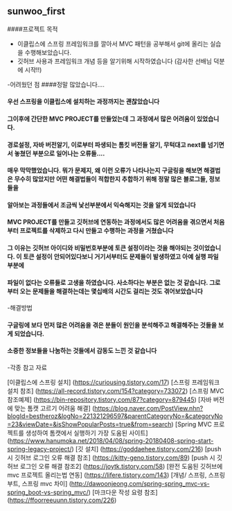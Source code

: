 ## sunwoo_first

####프로젝트 목적
- 이클립스에 스프링 프레임워크를 깔아서 MVC 패턴을 공부해서 git에 올리는 실습을 수행해보았습니다.
- 깃허브 사용과 프레임워크 개념 등을 알기위해 시작하였습니다 (감사한 선배님 덕분에 시작!!)


-어려웠던 점
####정말 많았습니다.... 
#### 우선 스프링을 이클립스에 설치하는 과정까지는 괜찮았습니다
#### 그이후에 간단한 MVC PROJECT를 만들었는데 그 과정에서 많은 어려움이 있었습니다. 
#### 경로설정, 자바 버전알기, 이로부터 파생되는 톰킷 버전들 알기, 무턱대고 next를 넘기면서 놓쳤던 부분으로 일어나는 오류들.... 
#### 매우 막막했었습니다. 뭐가 문제지, 왜 이런 오류가 나타나는지 구글링을 해보면 해결법은 무수히 많았지만 어떤 해결법들이 적합한지 추합하기 위해 정말 많은 블로그들, 정보들을
#### 알아보는 과정들에서 조금씩 낯선부분에서 익숙해지는 것을 알게 되었습니다
#### MVC PROJECT를 만들고 깃허브에 연동하는 과정에서도 많은 어려움을 겪으면서 처음부터 프로젝트를 삭제하고 다시 만들고 수행하는 과정을 거쳤습니다
#### 그 이유는 깃허브 아이디와 비밀번호부분에 토큰 설정이라는 것을 해야되는 것이었습니다. 이 토큰 설정이 안되어있다보니 거기서부터도 문제들이 발생하였고 아예 실행 파일 부분에 
#### 파일이 없다는 오류들로 고생을 하였습니다. 사소하다는 부분은 없는 것 같습니다. 그로부터 오는 문제들을 해결하는데는 몇십배의 시간도 걸리는 것도 겪어보았습니다


-해결방법
#### 구글링에 보다 먼저 많은 어려움을 겪은 분들이 원인을 분석해주고 해결해주는 것들을 보게 되었습니다. 
#### 소중한 정보들을 나눔하는 것들에서 감동도 느낀 것 같습니다



-각종 참고 자료

[이클립스에 스프링 설치] (https://curiousing.tistory.com/17)
[스프링 프레임워크 설치 참조] (https://all-record.tistory.com/154?category=733072)
[스프링 MVC 참조예제] (https://bin-repository.tistory.com/87?category=879445)
[자바 버전에 맞는 톰캣 고르기 어려움 해결] (https://blog.naver.com/PostView.nhn?blogId=bestheroz&logNo=221321296597&parentCategoryNo=&categoryNo=23&viewDate=&isShowPopularPosts=true&from=search)
[Spring MVC 프로젝트를 생성하여 톰캣에서 실행하기 가장 도움된 사이트] (https://www.hanumoka.net/2018/04/08/spring-20180408-spring-start-spring-legacy-project/)
[깃 설치] (https://goddaehee.tistory.com/216)
[push 시 깃허브 로그인 오류 해결 참조] (https://kitty-geno.tistory.com/89)
[push 시 깃허브 로그인 오류 해결 참조2] (https://joytk.tistory.com/58)
[완전 도움된 깃허브에 mvc 프로젝트 올리는법 연동] (https://lifere.tistory.com/143)
[개념/ 스프링, 스프링부트, 스프링 mvc 차이] (http://dawoonjeong.com/spring-spring_mvc-vs-spring_boot-vs-spring_mvc/)
[마크다운 작성 요령 참조] (https://ffoorreeuunn.tistory.com/226)
